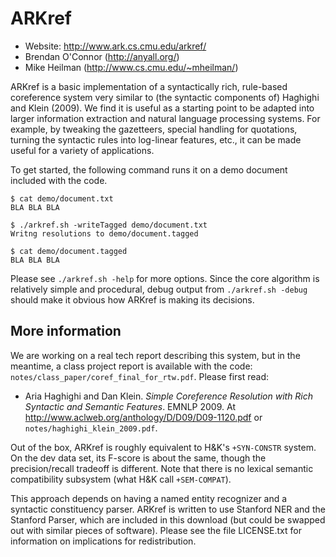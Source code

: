 ARKref
======
* Website: http://www.ark.cs.cmu.edu/arkref/
* Brendan O'Connor (http://anyall.org/)
* Mike Heilman (http://www.cs.cmu.edu/~mheilman/)

ARKref is a basic implementation of a syntactically rich, rule-based coreference system very similar to (the syntactic components of) Haghighi and Klein (2009).  We find it is useful as a starting point to be adapted into larger information extraction and natural language processing systems.  For example, by tweaking the gazetteers, special handling for quotations, turning the syntactic rules into log-linear features, etc., it can be made useful for a variety of applications.

To get started, the following command runs it on a demo document included with the code.

    $ cat demo/document.txt
    BLA BLA BLA

    $ ./arkref.sh -writeTagged demo/document.txt
    Writng resolutions to demo/document.tagged
    
    $ cat demo/document.tagged
    BLA BLA BLA

Please see `./arkref.sh -help` for more options.  Since the core algorithm is relatively simple and procedural, debug output from `./arkref.sh -debug` should make it obvious how ARKref is making its decisions.


More information
----------------

We are working on a real tech report describing this system, but in the meantime, a class project report is available with the code: `notes/class_paper/coref_final_for_rtw.pdf`.  Please first read:

* Aria Haghighi and Dan Klein.  _Simple Coreference Resolution with Rich Syntactic and Semantic Features_.  EMNLP 2009.  At http://www.aclweb.org/anthology/D/D09/D09-1120.pdf or `notes/haghighi_klein_2009.pdf`.


Out of the box, ARKref is roughly equivalent to H&K's `+SYN-CONSTR` system.  On the dev data set, its F-score is about the same, though the precision/recall tradeoff is different.  Note that there is no lexical semantic compatibility subsystem (what H&K call `+SEM-COMPAT`).

This approach depends on having a named entity recognizer and a syntactic constituency parser.  ARKref is written to use Stanford NER and the Stanford Parser, which are included in this download (but could be swapped out with similar pieces of software).  Please see the file LICENSE.txt for information on implications for redistribution.
